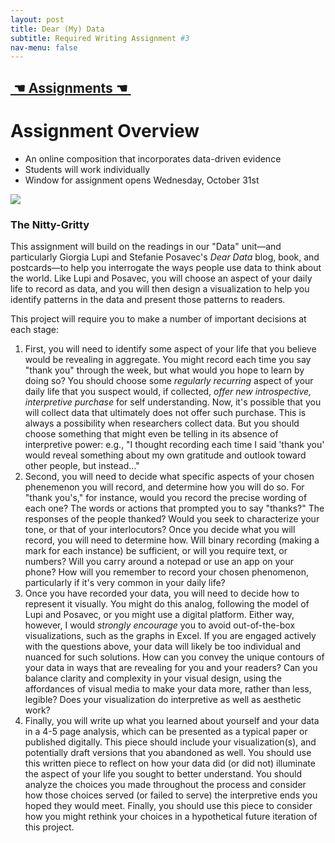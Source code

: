 ```yaml
---
layout: post
title: Dear (My) Data
subtitle: Required Writing Assignment #3
nav-menu: false
---
```


## [ ☚ Assignments ☚ ][1]


# Assignment Overview

+ An online composition that incorporates data-driven evidence
+ Students will work individually
+ Window for assignment opens Wednesday, October 31st

![][image-1]

### The Nitty-Gritty

This assignment will build on the readings in our "Data" unit—and particularly Giorgia Lupi and Stefanie Posavec's *Dear Data* blog, book, and postcards—to help you interrogate the ways people use data to think about the world. Like Lupi and Posavec, you will choose an aspect of your daily life to record as data, and you will then design a visualization to help you identify patterns in the data and present those patterns to readers.

This project will require you to make a number of important decisions at each stage:

1. First, you will need to identify some aspect of your life that you believe would be revealing in aggregate. You might record each time you say "thank you" through the week, but what would you hope to learn by doing so? You should choose some *regularly recurring* aspect of your daily life that you suspect would, if collected, *offer new introspective, interpretive purchase* for self understanding. Now, it's possible that you will collect data that ultimately does not offer such purchase. This is always a possibility when researchers collect data. But you should choose something that might even be telling in its absence of interpretive power: e.g., "I thought recording each time I said 'thank you' would reveal something about my own gratitude and outlook toward other people, but instead..."
2. Second, you will need to decide what specific aspects of your chosen phenemenon you will record, and determine how you will do so. For "thank you's," for instance, would you record the precise wording of each one? The words or actions that prompted you to say "thanks?" The responses of the people thanked? Would you seek to characterize your tone, or that of your interlocutors? Once you decide what you will record, you will need to determine how. Will binary recording (making a mark for each instance) be sufficient, or will you require text, or numbers? Will you carry around a notepad or use an app on your phone? How will you remember to record your chosen phenomenon, particularly if it's very common in your daily life?
3. Once you have recorded your data, you will need to decide how to represent it visually. You might do this analog, following the model of Lupi and Posavec, or you might use a digital platform. Either way, however, I would *strongly encourage* you to avoid out-of-the-box visualizations, such as the graphs in Excel. If you are engaged actively with the questions above, your data will likely be too individual and nuanced for such solutions. How can you convey the unique contours of your data in ways that are revealing for you and your readers? Can you balance clarity and complexity in your visual design, using the affordances of visual media to make your data more, rather than less, legible? Does your visualization do interpretive as well as aesthetic work?
4. Finally, you will write up what you learned about yourself and your data in a 4-5 page analysis, which can be presented as a typical paper or published digitally. This piece should include your visualization(s), and potentially draft versions that you abandoned as well. You should use this written piece to reflect on how your data did (or did not) illuminate the aspect of your life you sought to better understand. You should analyze the choices you made throughout the process and consider how those choices served (or failed to serve) the interpretive ends you hoped they would meet. Finally, you should use this piece to consider how you might rethink your choices in a hypothetical future iteration of this project. 

[1]:	/assignments.html

[image-1]:	https://media.giphy.com/media/3o7TKSx0g7RqRniGFG/giphy.gif